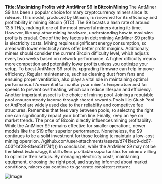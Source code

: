 **Title: Maximizing Profits with AntMiner S9 in Bitcoin Mining**
The AntMiner S9 has been a popular choice for many cryptocurrency miners since its release. This model, produced by Bitmain, is renowned for its efficiency and profitability in mining Bitcoin (BTC). The S9 boasts a hash rate of around 13.5 TH/s, making it one of the most powerful miners during its time. However, like any other mining hardware, understanding how to maximize profits is crucial.
One of the key factors in determining AntMiner S9 profits is electricity costs. Mining requires significant energy consumption, so areas with lower electricity rates offer better profit margins. Additionally, miners should consider the current Bitcoin difficulty level, which adjusts every two weeks based on network performance. A higher difficulty means more competition and potentially lower profits unless you optimize your setup.
To boost AntMiner S9 profits, upgrading firmware can help improve efficiency. Regular maintenance, such as cleaning dust from fans and ensuring proper ventilation, also plays a vital role in maintaining optimal performance. It’s essential to monitor your miner's temperature and fan speeds to prevent overheating, which can reduce lifespan and efficiency.
Another important aspect is the choice of mining pool. Joining a reputable pool ensures steady income through shared rewards. Pools like Slush Pool or AntPool are widely used due to their reliability and competitive fee structures. Remember that fees vary between pools, so selecting the right one can significantly impact your bottom line.
Finally, keep an eye on market trends. The price of Bitcoin directly influences mining profitability. While the AntMiner S9 remains effective for smaller operations, newer models like the S19 offer superior performance. Nonetheless, the S9 continues to be a solid investment for those looking to maintain a low-cost mining operation.
 //github.com/user-attachments/assets/d7419ec9-dc67-403f-bf28-8faea5f1f74f)))
In conclusion, while the AntMiner S9 may not be the latest technology, it still offers profitable opportunities for miners willing to optimize their setups. By managing electricity costs, maintaining equipment, choosing the right pool, and staying informed about market conditions, miners can continue to generate consistent returns. 


![Image](https://github.com/user-attachments/assets/d7419ec9-dc67-403f-bf28-8faea5f1f74f)